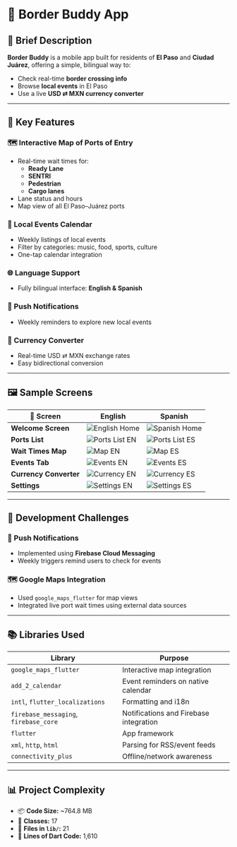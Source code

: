 # 📱 Border Buddy App

## 📌 Brief Description

**Border Buddy** is a mobile app built for residents of **El Paso** and **Ciudad Juárez**, offering a simple, bilingual way to:

- Check real-time **border crossing info**  
- Browse **local events** in El Paso  
- Use a live **USD ⇄ MXN currency converter**

---

## 🚀 Key Features

### 🗺️ Interactive Map of Ports of Entry
- Real-time wait times for:
  - **Ready Lane**
  - **SENTRI**
  - **Pedestrian**
  - **Cargo lanes**
- Lane status and hours
- Map view of all El Paso–Juárez ports

### 📆 Local Events Calendar
- Weekly listings of local events  
- Filter by categories: music, food, sports, culture  
- One-tap calendar integration

### 🌐 Language Support
- Fully bilingual interface: **English & Spanish**

### 🔔 Push Notifications
- Weekly reminders to explore new local events

### 💱 Currency Converter
- Real-time USD ⇄ MXN exchange rates  
- Easy bidirectional conversion

---

## 🖼️ Sample Screens

| 📱 Screen | English | Spanish |
|----------|---------|---------|
| **Welcome Screen** | ![English Home](https://github.com/user-attachments/assets/38fd3b3a-5855-462d-81d9-714a96ec2d51) | ![Spanish Home](https://github.com/user-attachments/assets/016a9b9b-5a8a-41d6-b83a-32eaa4b68ec6) |
| **Ports List** | ![Ports List EN](https://github.com/user-attachments/assets/6c917e1b-c45d-4537-99ac-4f465dca48af) | ![Ports List ES](https://github.com/user-attachments/assets/19d0308e-e5bf-4fb5-afa4-4701614d7cee) |
| **Wait Times Map** | ![Map EN](https://github.com/user-attachments/assets/8c683c14-02dc-4398-8646-9bd80356b1ba) | ![Map ES](https://github.com/user-attachments/assets/096eaae7-6006-4171-9774-11242193e47b) |
| **Events Tab** | ![Events EN](https://github.com/user-attachments/assets/4ad8ef94-4027-4646-8398-bc43f0514467) | ![Events ES](https://github.com/user-attachments/assets/42c7943d-a986-4c20-b70c-3b7b21ceb165) |
| **Currency Converter** | ![Currency EN](https://github.com/user-attachments/assets/9168910c-40ae-441a-a961-3635d4e07508) | ![Currency ES](https://github.com/user-attachments/assets/e992cbd2-5b03-4771-b576-fdc6c173a522) |
| **Settings** | ![Settings EN](https://github.com/user-attachments/assets/57ed280f-8f18-44ad-b328-33e347e0bd21) | ![Settings ES](https://github.com/user-attachments/assets/3616aa9c-b4fa-4c12-a9b4-9c9fbfc7812b) |

---

## 🧩 Development Challenges

### 🔔 Push Notifications
- Implemented using **Firebase Cloud Messaging**
- Weekly triggers remind users to check for events

### 🗺️ Google Maps Integration
- Used `google_maps_flutter` for map views
- Integrated live port wait times using external data sources

---

## 📚 Libraries Used

| Library | Purpose |
|--------|---------|
| `google_maps_flutter` | Interactive map integration |
| `add_2_calendar` | Event reminders on native calendar |
| `intl`, `flutter_localizations` | Formatting and i18n |
| `firebase_messaging`, `firebase_core` | Notifications and Firebase integration |
| `flutter` | App framework |
| `xml`, `http`, `html` | Parsing for RSS/event feeds |
| `connectivity_plus` | Offline/network awareness |

---

## 📊 Project Complexity

- 📦 **Code Size:** ~764.8 MB  
- 🧱 **Classes:** 17  
- 📁 **Files in `lib/`:** 21  
- 📄 **Lines of Dart Code:** 1,610  
